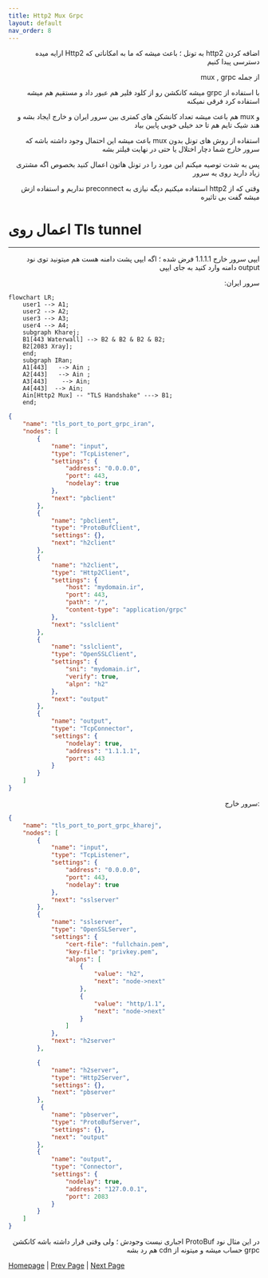 ```yaml
---
title: Http2 Mux Grpc 
layout: default
nav_order: 8
---
```


<p dir="rtl">
اضافه کردن http2 به تونل ؛ باعث میشه که ما به امکاناتی که Http2 ارایه میده دسترسی پیدا کنیم
</p>

<p dir="rtl">
از جمله mux , grpc 
</p>

<p dir="rtl">
با استفاده از grpc میشه کانکشن رو از کلود فلیر هم عبور داد و مستقیم هم میشه استفاده کرد فرقی نمیکنه
</p>

<p dir="rtl">
و mux هم باعث میشه تعداد کانشکن های کمتری بین سرور ایران و خارج ایجاد بشه و هند شیک تایم هم تا حد خیلی خوبی پایین بیاد
</p>

<p dir="rtl">
استفاده از روش های تونل بدون mux باعث میشه این احتمال وجود داشته باشه که سرور خارج شما دچار اختلال یا حتی در نهایت فیلتر بشه
</p>

<p dir="rtl">
پس به شدت توصیه میکنم این مورد را در تونل هاتون اعمال کنید بخصوص اگه مشتری زیاد دارید روی یه سرور 
</p>

<p dir="rtl">
وقتی که از http2 استفاده میکنیم دیگه نیازی به preconnect نداریم و استفاده ازش میشه گفت بی تاثیره
</p>


# اعمال روی Tls tunnel

* * *

<p dir="rtl">
ایپی سرور خارج 1.1.1.1 فرض شده ؛ اگه ایپی پشت دامنه هست هم میتونید توی نود output دامنه وارد کنید به جای ایپی
</p>

<p dir="rtl">
سرور ایران:
</p>

```mermaid
flowchart LR;
    user1 --> A1;
    user2 --> A2;
    user3 --> A3;
    user4 --> A4;
    subgraph Kharej;
    B1[443 Waterwall] --> B2 & B2 & B2 & B2;
    B2[2083 Xray];
    end;
    subgraph IRan;
    A1[443]   --> Ain ;
    A2[443]   --> Ain ;
    A3[443]    --> Ain;
    A4[443]  --> Ain;
    Ain[Http2 Mux] -- "TLS Handshake" ---> B1;
    end;
```


```json
{
    "name": "tls_port_to_port_grpc_iran",
    "nodes": [
        {
            "name": "input",
            "type": "TcpListener",
            "settings": {
                "address": "0.0.0.0",
                "port": 443,
                "nodelay": true
            },
            "next": "pbclient"
        },
        {
            "name": "pbclient",
            "type": "ProtoBufClient",
            "settings": {},
            "next": "h2client"
        },
        {
            "name": "h2client",
            "type": "Http2Client",
            "settings": {
                "host": "mydomain.ir",
                "port": 443,
                "path": "/",
                "content-type": "application/grpc"
            },
            "next": "sslclient"
        },
        {
            "name": "sslclient",
            "type": "OpenSSLClient",
            "settings": {
                "sni": "mydomain.ir",
                "verify": true,
                "alpn": "h2"
            },
            "next": "output"
        },
        {
            "name": "output",
            "type": "TcpConnector",
            "settings": {
                "nodelay": true,
                "address": "1.1.1.1",
                "port": 443
            }
        }
    ]
}
```

<p dir="rtl">
:سرور خارج
</p>



```json
{
    "name": "tls_port_to_port_grpc_kharej",
    "nodes": [
        {
            "name": "input",
            "type": "TcpListener",
            "settings": {
                "address": "0.0.0.0",
                "port": 443,
                "nodelay": true
            },
            "next": "sslserver"
        },
        {
            "name": "sslserver",
            "type": "OpenSSLServer",
            "settings": {
                "cert-file": "fullchain.pem",
                "key-file": "privkey.pem",
                "alpns": [
                    {
                        "value": "h2",
                        "next": "node->next"
                    },
                    {
                        "value": "http/1.1",
                        "next": "node->next"
                    }
                ]
            },
            "next": "h2server"
        },

        {
            "name": "h2server",
            "type": "Http2Server",
            "settings": {},
            "next": "pbserver"
        },
         {
            "name": "pbserver",
            "type": "ProtoBufServer",
            "settings": {},
            "next": "output"
        },
        {
            "name": "output",
            "type": "Connector",
            "settings": {
                "nodelay": true,
                "address": "127.0.0.1",
                "port": 2083
            }
        }
    ]
}
```

<p dir="rtl">
در این مثال نود ProtoBuf اجباری نیست وجودش ؛ ولی وقتی قرار داشته باشه کانکشن grpc حساب میشه و میتونه از cdn هم رد بشه
</p>



[Homepage](.) | [Prev Page](PreConnect) | [Next Page](Reverse-Tunnel)